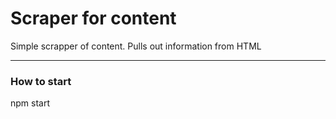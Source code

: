 <h1>Scraper for content</h1>
<p>Simple scrapper of content. Pulls out information from HTML</p>
<hr/>
<h3>How to start</h3>

<p>npm start</p>
